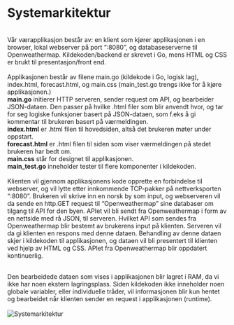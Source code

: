 <h1>Systemarkitektur</h1><br>
Vår værapplikasjon består av: en klient som kjører applikasjonen i en browser, lokal webserver på port “:8080”, og databaseserverne til Openweathermap. Kildekoden/backend er skrevet i Go, mens HTML og CSS er brukt til presentasjon/front end.
<br><br>
Applikasjonen består av filene main.go (kildekode i Go, logisk lag), index.html, forecast.html, og main.css (main_test.go trengs ikke for å kjøre applikasjonen.) <br>
<b>main.go</b> initierer HTTP serveren, sender request om API, og bearbeider JSON-dataen. Den passer på hvilke .html filer som blir anvendt hvor, og tar for seg logiske funksjoner basert på JSON-dataen, som f.eks å gi kommentar til brukeren basert på værmeldingen.<br>
<b>index.html</b> er .html filen til hovedsiden, altså det brukeren møter under oppstart.<br>
<b>forecast.html</b> er .html filen til siden som viser værmeldingen på stedet brukeren har bedt om.<br>
<b>main.css</b> står for designet til applikasjonen.<br>
<b>main_test.go</b> inneholder tester til flere komponenter i kildekoden. 
<br><br>
Klienten vil gjennom applikasjonens kode opprette en forbindelse til webserver, og vil lytte etter innkommende TCP-pakker på nettverksporten “:8080”. Brukeren vil skrive inn en norsk by som input, og webserveren vil da sende en http.GET request til “Openweathermap” sine databaser om tilgang til API for den byen. APIet vil bli sendt fra Openweathermap i form av en nettside med rå JSON, til serveren. Hvilket API som sendes fra Openweathermap blir bestemt av brukerens input på klienten. Serveren vil da gi klienten en respons med denne dataen. Behandling av denne dataen skjer i kildekoden til applikasjonen, og dataen vil bli presentert til klienten ved hjelp av HTML og CSS. 
APIet fra Openweathermap blir oppdatert kontinuerlig. <br><br>

Den bearbeidede dataen som vises i applikasjonen blir lagret i RAM, da vi ikke har noen ekstern lagringsplass. Siden kildekoden ikke inneholder noen globale variabler, eller individuelle tråder, vil informasjonen blir kun hentet og bearbeidet når klienten sender en request i applikasjonen (runtime).
<br><br>
<img src="https://i.imgur.com/1ngqdTH.jpg" alt="Systemarkitektur">
